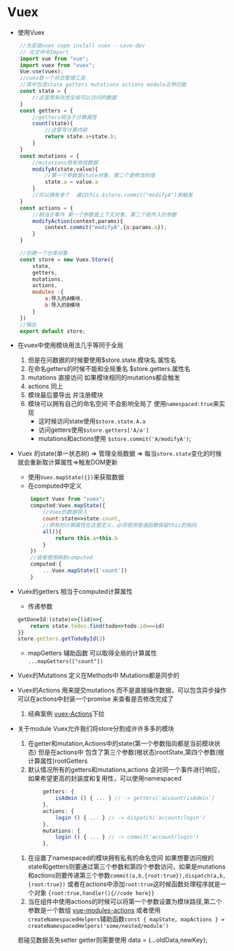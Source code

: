 # Vuex

* 使用Vuex 

```javascript 
    //先安装vuex cnpm install vuex --save-dev
    // 在文件中Import
    import vue from "vue";
    import vuex from "vuex";
    Vue.use(vuex);
    //vuex是一个状态管理工具 
    //其中包含state getters mutations actions module五种功能
    const state = {
        //这里用来存放全局可以访问的数据 
    }
    const getters = {
        //getters相当于计算属性 
        count(state){
            //这里写计算内容
            return state.a+state.b;
        }
    }
    const mutations = {
        //mutations用来修改数据
        modifyA(state,value){
            //第一个参数是state对象，第二个是修改的值
            state.a = value.a
        }
        //可以拥有多个  通过this.$store.commit("modifyA")来触发
    }
    const actions = {
        //相当于事件 第一个参数是上下文对象，第二个是传入的参数
        modifyAction(context,params){
            context.commit("modifyA",{a:params.a});
        }
    }

    //创建一个仓库对象
    const store = new Vuex.Store({
        state,
        getters,
        mutations,
        actions,
        modules :{
            a:导入的A模块,
            b:导入的B模块
        }
    })
    //输出
    export default store;
```


* 在vuex中使用模块用法几乎等同于全局
    1. 但是在问数据的时候要使用$store.state.模块名.属性名
    1. 在命名getters的时候不能和全局重名 $store.getters.属性名
    1. mutations 直接访问 如果模块相同的mutations都会触发
    1. actions 同上
    1. 模块最后要导出 并注册模块 
    1. 模块可以拥有自己的命名空间 不会影响全局了 使用`namespaced:true`来实现 
        * 这时候访问state使用`$store.state.A.a`
        * 访问getters使用`$store.getters['A/a']`
        * mutations和actions使用 `$store.commit('A/modifyA')`;

* Vuex 的state(单一状态树) => 管理全局数据 => 每当`store.state`变化的时候就会重新取计算属性=>触发DOM更新
    * 使用`Vuex.mapState({})`来获取数据
    * 在computed中定义 
    ```javascript
        import Vuex from "vuex";
        computed:Vuex.mapState({
            //Vuex的数据导入
            count:state=>state.count,
            //原有的计算属性在这里定义，必须使用普通函数保留this的指向
            all(){
                return this.a+this.b
            }
        })
        //或者使用映射computed
        computed:{
            ...Vuex.mapState(['count'])
        }
    ```
* Vuex的getters 相当于computed计算属性 
    * 传递参数 
    ```javascript
    getDoneId:(state)=>{(id)=>{
        return state.todos.find(todo=>todo.id===id)
    }}
    store.getters.getTodoById(2)
    ```
    * mapGetters 辅助函数 可以取得全局的计算属性
    `...mapGetters(["count"])`

* Vuex的Mutations 定义在Methods中 Mutations都是同步的
* Vuex的Actions 用来提交mutations 而不是直接操作数据，可以包含异步操作 可以在actions中封装一个promise 来查看是否修改完成了
    1. 经典案例 [vuex-Actions](https://vuex.vuejs.org/zh/guide/actions.html)下拉
* 关于module Vuex允许我们将store分割成许许多多的模块 
    1. 在getter和mutation,Actions中的state(第一个参数指向都是当前模块状态) 但是在actions中 包含了第三个参数(根状态)rootState,第四个参数(根计算属性)rootGetters
    1. 默认情况所有的getters和mutations,actions 会对同一个事件进行响应，如果希望更高的封装度和复用性，可以使用namespaced
    ```javascript
            getters: {
                isAdmin () { ... } // -> getters['account/isAdmin']
            },
            actions: {
                login () { ... } // -> dispatch('account/login')
            },
            mutations: {
                login () { ... } // -> commit('account/login')
            },

    ```
    1. 在设置了namespaced的模块拥有私有的命名空间 如果想要访问根的state和getters则要通过第三个参数和第四个参数访问，如果是mutations和actions则要传递第三个参数`commit(a,b,{root:true}),dispatch(a,b,{root:true})` 或者在actions中添加`root:true`这时候函数处理程序就是一个对象
    `{root:true,handler(){//code here}}`
    1. 当在组件中使用actions的时候可以将第一个参数设置为模块路径,第二个参数是一个数组 [vue-modules-actions](https://vuex.vuejs.org/zh/guide/modules.html) 或者使用`createNamespacedHelpers`辅助函数`const { mapState, mapActions } = createNamespacedHelpers('some/nested/module')`


    若碰见数据丢失setter getter则需要使用 data = {...oldData,newKey};